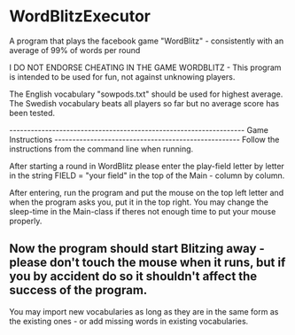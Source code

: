 # WordBlitzExecutor
A program that plays the facebook game "WordBlitz" - consistently with an average of 99% of words per round

I DO NOT ENDORSE CHEATING IN THE GAME WORDBLITZ - This program is intended to be used for fun, not against unknowing players.


The English vocabulary "sowpods.txt" should be used for highest average. The Swedish vocabulary beats all players so far but no average score has been tested.

------------------------------------------------------------------ Game Instructions ----------------------------------------------------
Follow the instructions from the command line when running.

After starting a round in WordBlitz please enter the play-field letter by letter in the string FIELD = "your field" in the top of the Main - column by column.

After entering, run the program and put the mouse on the top left letter and when the program asks you, put it in the top right. You may change the sleep-time in the Main-class if theres not enough time to put your mouse properly.

Now the program should start Blitzing away - please don't touch the mouse when it runs, but if you by accident do so it shouldn't affect the success of the program.
-----------------------------------------------------------------------------------------------------------------------------------------

You may import new vocabularies as long as they are in the same form as the existing ones - or add missing words in existing vocabularies.
